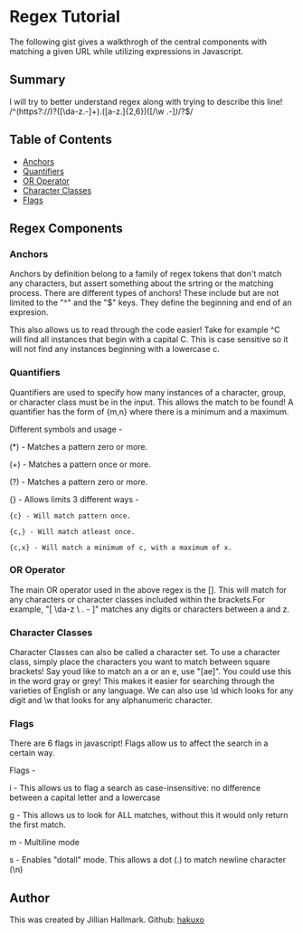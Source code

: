 # Regex Tutorial

The following gist gives a walkthrogh of the central components with matching a given URL while utilizing expressions in Javascript.

## Summary

I will try to better understand regex along with trying to describe this line!
/^(https?:\/\/)?([\da-z\.-]+)\.([a-z\.]{2,6})([\/\w \.-]*)*\/?$/

## Table of Contents

- [Anchors](#anchors)
- [Quantifiers](#quantifiers)
- [OR Operator](#or-operator)
- [Character Classes](#character-classes)
- [Flags](#flags)


## Regex Components

### Anchors
Anchors by definition belong to a family of regex tokens that don't match any characters, but assert something about the srtring or the matching process. There are different types of anchors! These include but are not limited to the "^" and the "$" keys. They define the beginning and end of an expresion.

This also allows us to read through the code easier! Take for example ^C will find all instances that begin with a capital C. This is case sensitive so it will not find any instances beginning with a lowercase c.

### Quantifiers
Quantifiers are used to specify how many instances of a character, group, or character class must be in the input. This allows the match to be found! A quantifier has the form of {m,n} where there is a minimum and a maximum. 

Different symbols and usage - 

(*) - Matches a pattern zero or more.

(+) - Matches a pattern once or more.

(?) - Matches a pattern zero or more.

{} - Allows limits 3 different ways -

    {c} - Will match pattern once.

    {c,} - Will match atleast once.
    
    {c,x} - Will match a minimum of c, with a maximum of x.

### OR Operator
The main OR operator used in the above regex is the []. This will match for any characters or character classes included within the brackets.For example,  "[ \da-z \ . - ]" matches any digits or characters between a and z.

### Character Classes
Character Classes can also be called a character set. To use a character class, simply place the characters you want to match between square brackets! Say youd like to match an a or an e, use "[ae]". You could use this in the word gray or grey! This makes it easier for searching through the varieties of English or any language. We can also use \d which looks for any digit and \w that looks for any alphanumeric character. 


### Flags
There are 6 flags in javascript! Flags allow us to affect the search in a certain way.

Flags -

i - This allows us to flag a search as case-insensitive: no difference between a capital letter and a lowercase

g - This allows us to look for ALL matches, without this it would only return the first match.

m - Multiline mode

s - Enables "dotall" mode. This allows a dot (.) to match newline character (\n)


## Author

This was created by Jillian Hallmark. Github: <a href="https://github.com/hakuxo">hakuxo</a>
